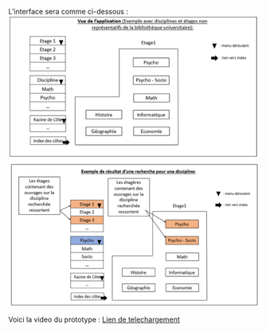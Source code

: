 <p>
L’interface sera comme ci-dessous :
<br/>
<img src="https://raw.githubusercontent.com/Mohamed-MIAGE/UseCaseBU/master/Documents/img/vue_appli_base.png" />

<img src="https://raw.githubusercontent.com/Mohamed-MIAGE/UseCaseBU/master/Documents/img/vue_appli_recherche.png" />
</p>
<p>
    Voici la video du prototype :
        <a href="https://github.com/Mohamed-MIAGE/UseCaseBU/blob/master/Documents/Prototype/IMG_2242.mp4?raw=true"> Lien de telechargement</a>
<p/>
